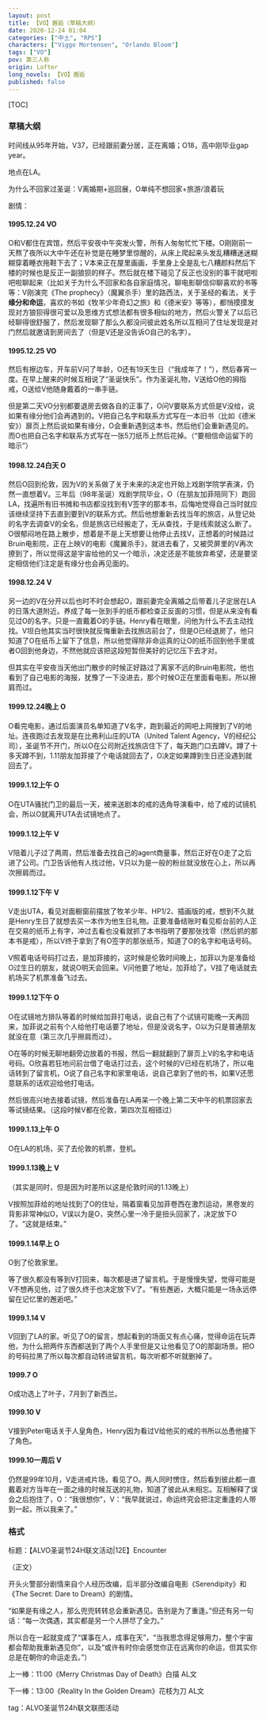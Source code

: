 ```yaml
---
layout: post
title: 【VO】邂逅（草稿大纲）
date: 2020-12-24 01:04
categories: ["中土", "RPS"]
characters: ["Viggo Mortensen", "Orlando Bloom"]
tags: ["VO"]
pov: 第三人称
origin: Lofter
long_novels: 【VO】邂逅
published: false
---
```


[TOC]

### 草稿大纲

时间线从95年开始，V37，已经跟前妻分居，正在离婚；O18，高中刚毕业gap year。

地点在LA。

为什么不回家过圣诞：V离婚期+巡回展，O单纯不想回家+旅游/浪着玩

剧情：

#### 1995.12.24 VO

O和V都住在宾馆，然后平安夜中午突发火警，所有人匆匆忙忙下楼。O刚刚前一天熬了夜所以大中午还在补觉是在睡梦里惊醒的，从床上爬起来头发乱糟糟迷迷糊糊穿着睡衣拖鞋下去了；V本来正在屋里画画，手里身上全是乱七八糟颜料然后下楼的时候也是反正一副狼狈的样子。然后就在楼下碰见了反正也没别的事干就吧啦吧啦聊起来（比如关于为什么不回家和各自家庭情况，聊电影聊信仰聊喜欢的书等等：V刚演完《The prophecy》（魔翼杀手）里的路西法，关于圣经的看法，关于**缘分和命运**，喜欢的书如《牧羊少年奇幻之旅》和《德米安》等等），都悄摸摸发现对方狼狈得很可爱以及思维方式想法都有很多相似的地方，然后火警关了以后已经聊得很舒服了，然后发现聊了那么久都没问彼此姓名所以互相问了住址发现是对门然后就邀请到房间去了（但是V还是没告诉O自己的名字）。

#### 1995.12.25 VO

然后有擦边车，开车前V问了年龄，O还有19天生日（“我成年了！”），然后春宵一度。在早上醒来的时候互相说了“圣诞快乐”。作为圣诞礼物，V送给O他的拇指戒，O送给V他随身戴着的一串手链。

但是第二天VO分别都要退房去做各自的正事了，O问V要联系方式但是V没给，说如果有缘分他们会再遇到的。V把自己名字和联系方式写在一本旧书（比如《德米安》）扉页上然后说如果有缘分，O会重新遇到这本书，然后他们会重新遇见的。而O也把自己名字和联系方式写在一张5刀纸币上然后花掉。（“要相信命运留下的暗示”）

#### 1998.12.24白天 O

然后O回到伦敦，因为V的关系做了关于未来的决定也开始上戏剧学院学表演，仍然一直想着V。三年后（98年圣诞）戏剧学院毕业，O（在朋友加菲陪同下）跑回LA，找遍所有旧书摊和书店都没找到有V签字的那本书，后悔地觉得自己当时就应该继续坚持下去直到要到V的联系方式。然后他想重新去找当年的旅店，从登记处的名字去调查V的全名，但是旅店已经搬走了，无从查找，于是线索就这么断了。O很郁闷地在路上散步，想着是不是上天想要让他停止去找V，正想着的时候路过Bruin电影院，正在上映V的电影《魔翼杀手》，就进去看了，又被荧屏里的V再次撩到了，所以觉得这是宇宙给他的又一个暗示，决定还是不能放弃希望，还是要坚定相信他们注定是有缘分也会再见面的。

#### 1998.12.24 V

另一边的V在分开以后也时不时会想起O，跟前妻完全离婚之后带着儿子定居在LA的日落大道附近。养成了每一张到手的纸币都检查正反面的习惯，但是从来没有看见过O的名字。只是一直戴着O的手链。Henry看在眼里，问他为什么不去主动找找。V坦白他其实当时很快就反悔重新去找旅店前台了，但是O已经退房了，他只知道了O在纸币上留下了信息，所以他觉得除非命运真的让O的纸币回到他手里或者O回到他身边，不然他就应该把这段短暂但美好的记忆压下去才对。

但其实在平安夜当天他出门散步的时候正好路过了离家不远的Bruin电影院，他也看到了自己电影的海报，犹豫了一下没进去，那个时候O正在里面看电影。所以擦肩而过。

#### 1999.12.24晚上 O

O看完电影，通过后面演员名单知道了V名字，跑到最近的网吧上网搜到了V的地址。连夜跑过去发现是在比弗利山庄的UTA（United Talent Agency，V的经纪公司），圣诞节不开门，所以O在公司附近找旅店住下了，每天跑门口去蹲V。蹲了十多天蹲不到，1.11朋友加菲接了个电话就回去了，O决定如果蹲到生日还没遇到就回去了。

#### 1999.1.12上午 O

O在UTA骚扰门卫的最后一天，被来送剧本的戒的选角导演看中，给了戒的试镜机会，所以O就离开UTA去试镜地点了。

#### 1999.1.12上午 V

V陪着儿子过了两周，然后准备去找自己的agent商量事，然后正好在O走了之后进了公司。门卫告诉他有人找过他，V只以为是一般的粉丝就没放在心上，所以再次擦肩而过。

#### 1999.1.12下午 V

V走出UTA，看见对面橱窗前摆放了牧羊少年、HP1/2、插画版的戒，想到不久就是Henry生日了就想去买一本作为他生日礼物。正要准备结账时看见柜台前的人正在交易的纸币上有字，冲过去看也没看就抓了本书指明了要那张找零（然后抓的那本书是戒），所以V终于拿到了有O签字的那张纸币，知道了O的名字和电话号码。

V照着电话号码打过去，是加菲接的，这时候是伦敦时间晚上，加菲以为是准备给O过生日的朋友，就说O明天会回来。V问他要了地址，加菲给了。V挂了电话就去机场买了机票准备飞过去。

#### 1999.1.12下午 O

O在试镜地方排队等着的时候给加菲打电话，说自己有了个试镜可能晚一天再回来，加菲说之前有个人给他打电话要了地址，但是没说名字，O以为只是普通朋友就没在意（第三次几乎擦肩而过）。

O在等的时候无聊地翻旁边放着的书报，然后一翻就翻到了扉页上V的名字和电话号码。O欣喜若狂地问前台借了电话打过去，这个时候的V已经在机场了，所以电话转到了留言机，O说了自己名字和家里电话，说自己拿到了他的书，如果V还愿意联系的话欢迎给他打电话。

然后很高兴地去接着试镜，然后准备在LA再呆一个晚上第二天中午的机票回家去等试镜结果。（这段时候V都在伦敦，第四次互相错过）

#### 1999.1.13上午 O

O在LA的机场，买了去伦敦的机票，登机。

#### 1999.1.13晚上 V

（其实是同时，但是因为时差所以这是伦敦时间的1.13晚上）

V按照加菲给的地址找到了O的住址，隔着窗看见加菲卷西在激烈运动，黑卷发的背影非常神似O，V误以为是O，突然心里一冷于是扭头回家了，决定放下O了。“这就是结束。”

#### 1999.1.14早上 O

O到了伦敦家里。

等了很久都没有等到V打回来，每次都是进了留言机。于是慢慢失望，觉得可能是V不想再见他，过了很久终于也决定放下V了。“有些邂逅，大概只能是一场永远停留在记忆里的邂逅吧。”

#### 1999.1.14 V

V回到了LA的家。听见了O的留言，想起看到的场面又有点心痛，觉得命运在玩弄他，为什么把两件东西都送到了两个人手里但是又让他看见了O的那副场景。把O的号码拉黑了所以每次都自动转进留言机，每次听都不听就删掉了。

#### 1999.7 O

O成功选上了叶子，7月到了新西兰。

#### 1999.10 V

V接到Peter电话关于人皇角色，Henry因为看过V给他买的戒的书所以怂恿他接下了角色。

#### 1999.10一周后 V

仍然是99年10月，V走进戒片场，看见了O。两人同时愣住，然后看到彼此都一直戴着对方当年在一面之缘的时候互送的礼物，知道了彼此从未相忘。互相解释了误会之后抱住了，O：“我很想你”，V：“我早就说过，命运终究会把注定重逢的人带到一起，所以我来了。”



### 格式

标题：【ALVO圣诞节24H联文活动|12E】Encounter



（正文）



开头火警部分剧情来自个人经历改编，后半部分改编自电影《Serendipity》和《The Secret: Dare to Dream》的剧情。

“如果是有缘之人，那么兜兜转转总会重新遇见。告别是为了重逢。”但还有另一句话：“每一次偶遇，其实都是另一个人拼尽了全力。”

所以合在一起就变成了“谋事在人，成事在天”，“当我思念得足够用力，整个宇宙都会帮助我重新遇见你”，以及“或许有时你会感觉你正在远离你的命运，但其实你总是在朝你的命运走去。”）



上一棒：11:00《Merry Christmas Day of Death》白描 AL文

下一棒：13:00《Reality In the Golden Dream》花枝为刀 AL文

tag：ALVO圣诞节24h联文联图活动